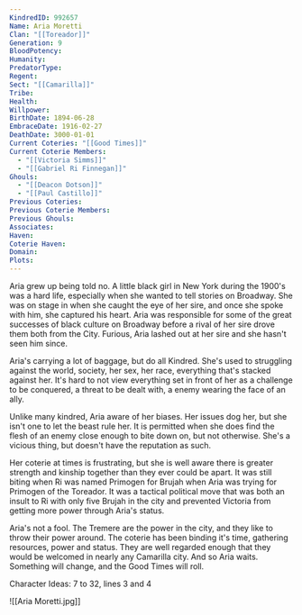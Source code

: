 ```yaml
---
KindredID: 992657
Name: Aria Moretti
Clan: "[[Toreador]]"
Generation: 9
BloodPotency: 
Humanity: 
PredatorType: 
Regent: 
Sect: "[[Camarilla]]"
Tribe: 
Health: 
Willpower: 
BirthDate: 1894-06-28
EmbraceDate: 1916-02-27
DeathDate: 3000-01-01
Current Coteries: "[[Good Times]]"
Current Coterie Members:
  - "[[Victoria Simms]]"
  - "[[Gabriel Ri Finnegan]]"
Ghouls:
  - "[[Deacon Dotson]]"
  - "[[Paul Castillo]]"
Previous Coteries: 
Previous Coterie Members: 
Previous Ghouls: 
Associates: 
Haven: 
Coterie Haven: 
Domain: 
Plots:
---
```

Aria grew up being told no. A little black girl in New York during the 1900\'s was a hard life, especially when she wanted to tell stories on Broadway. She was on stage in when she caught the eye of her sire, and once she spoke with him, she captured his heart. Aria was responsible for some of the great successes of black culture on Broadway before a rival of her sire drove them both from the City. Furious, Aria lashed out at her sire and she hasn't seen him since. 

Aria's carrying a lot of baggage, but do all Kindred. She's used to struggling against the world, society, her sex, her race, everything that's stacked against her. It's hard to not view everything set in front of her as a challenge to be conquered, a threat to be dealt with, a enemy wearing the face of an ally. 

Unlike many kindred, Aria aware of her biases. Her issues dog her, but she isn't one to let the beast rule her. It is permitted when she does find the flesh of an enemy close enough to bite down on, but not otherwise. She's a vicious thing, but doesn't have the reputation as such.

Her coterie at times is frustrating, but she is well aware there is greater strength and kinship together than they ever could be apart. It was still biting when Ri was named Primogen for Brujah when Aria was trying for Primogen of the Toreador. It was a tactical political move that was both an insult to Ri with only five Brujah in the city and prevented Victoria from getting more power through Aria's status. 

Aria's not a fool. The Tremere are the power in the city, and they like to throw their power around. The coterie has been binding it's time, gathering resources, power and status. They are well regarded enough that they would be welcomed in nearly any Camarilla city. And so Aria waits. Something will change, and the Good Times will roll. 

Character Ideas: 
7 to 32, lines 3 and 4

![[Aria Moretti.jpg]]


